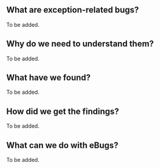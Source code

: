 ## What are exception-related bugs?

To be added.

## Why do we need to understand them?

To be added.

## What have we found?

To be added.

## How did we get the findings?

To be added.

## What can we do with eBugs?

To be added.
